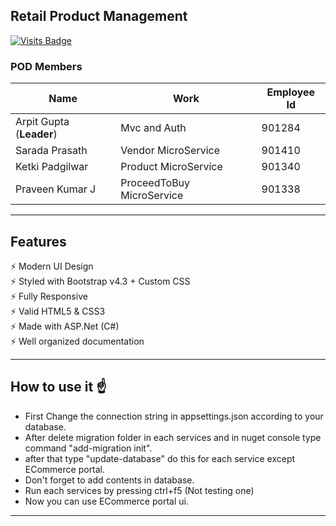 ## Retail Product Management

[![Visits Badge](https://badges.pufler.dev/visits/NarutoOp/Retail-Product-Management)](https://badges.pufler.dev/visits/NarutoOp/Retail-Product-Management)

### POD Members

|Name|Work|Employee Id
|---|---|---|
|Arpit Gupta (**Leader**)|Mvc and Auth|901284
|Sarada Prasath|Vendor MicroService|901410
|Ketki Padgilwar|Product MicroService|901340
|Praveen Kumar J|ProceedToBuy MicroService|901338

---


## Features

⚡️ Modern UI Design\
⚡️ Styled with Bootstrap v4.3 + Custom CSS\
⚡️ Fully Responsive\
⚡️ Valid HTML5 & CSS3\
⚡ Made with ASP.Net (C#)\
⚡️ Well organized documentation


---

## How to use it ☝️

- First Change the connection string in appsettings.json according to your database.
- After delete migration folder in each services and in nuget console type command "add-migration init".
- after that type "update-database" do this for each service except ECommerce portal.
- Don't forget to add contents in database.
- Run each services by pressing ctrl+f5 (Not testing one)
- Now you can use ECommerce portal ui.


---

